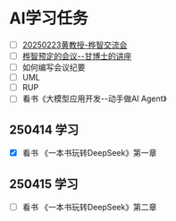 # AI学习任务

- [ ] [20250223黄教授-桦智交流会](https://meeting.tencent.com/crm/23483w3Jbd)
- [ ] [桦智预定的会议--甘博士的讲座](https://meeting.tencent.com/crm/2MeGZdEZ8c)
- [ ] 如何编写会议纪要
- [ ] UML
- [ ] RUP
- [ ] 看书《大模型应用开发--动手做AI Agent》

## 250414 学习

- [x] 看书 《一本书玩转DeepSeek》第一章

## 250415 学习

- [ ] 看书 《一本书玩转DeepSeek》第二章
